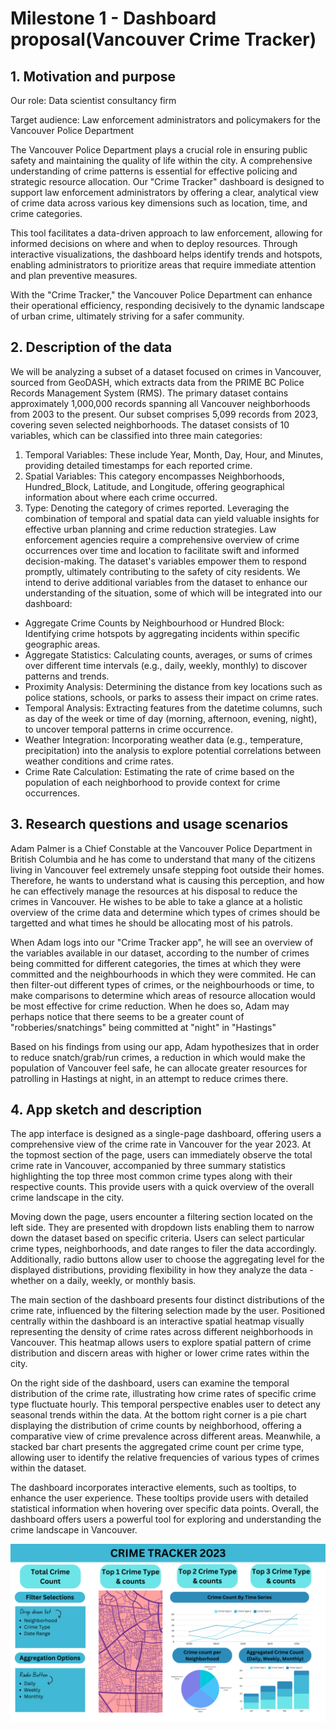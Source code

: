# Milestone 1 - Dashboard proposal(Vancouver Crime Tracker)

## 1. Motivation and purpose
Our role: Data scientist consultancy firm

Target audience: Law enforcement administrators and policymakers for the Vancouver Police Department

The Vancouver Police Department plays a crucial role in ensuring public safety and maintaining the quality of life within the city. A comprehensive understanding of crime patterns is essential for effective policing and strategic resource allocation. Our "Crime Tracker" dashboard is designed to support law enforcement administrators by offering a clear, analytical view of crime data across various key dimensions such as location, time, and crime categories.

This tool facilitates a data-driven approach to law enforcement, allowing for informed decisions on where and when to deploy resources. Through interactive visualizations, the dashboard helps identify trends and hotspots, enabling administrators to prioritize areas that require immediate attention and plan preventive measures.

With the "Crime Tracker," the Vancouver Police Department can enhance their operational efficiency, responding decisively to the dynamic landscape of urban crime, ultimately striving for a safer community.

## 2. Description of the data
We will be analyzing a subset of a dataset focused on crimes in Vancouver, sourced from GeoDASH, which extracts data from the PRIME BC Police Records Management System (RMS). The primary dataset contains approximately 1,000,000 records spanning all Vancouver neighborhoods from 2003 to the present. Our subset comprises 5,099 records from 2023, covering seven selected neighborhoods.
The dataset consists of 10 variables, which can be classified into three main categories:
1. Temporal Variables: These include Year, Month, Day, Hour, and Minutes, providing detailed timestamps for each reported crime.   
2. Spatial Variables: This category encompasses Neighborhoods, Hundred_Block, Latitude, and Longitude, offering geographical information about where each crime occurred.  
3. Type: Denoting the category of crimes reported.
Leveraging the combination of temporal and spatial data can yield valuable insights for effective urban planning and crime reduction strategies. Law enforcement agencies require a comprehensive overview of crime occurrences over time and location to facilitate swift and informed decision-making. The dataset's variables empower them to respond promptly, ultimately contributing to the safety of city residents.
We intend to derive additional variables from the dataset to enhance our understanding of the situation, some of which will be integrated into our dashboard:
- Aggregate Crime Counts by Neighbourhood or Hundred Block: Identifying crime hotspots by aggregating incidents within specific geographic areas.
- Aggregate Statistics: Calculating counts, averages, or sums of crimes over different time intervals (e.g., daily, weekly, monthly) to discover patterns and trends.
- Proximity Analysis: Determining the distance from key locations such as police stations, schools, or parks to assess their impact on crime rates.
- Temporal Analysis: Extracting features from the datetime columns, such as day of the week or time of day (morning, afternoon, evening, night), to uncover temporal patterns in crime occurrence.
- Weather Integration: Incorporating weather data (e.g., temperature, precipitation) into the analysis to explore potential correlations between weather conditions and crime rates.
- Crime Rate Calculation: Estimating the rate of crime based on the population of each neighborhood to provide context for crime occurrences.


## 3. Research questions and usage scenarios

Adam Palmer is a Chief Constable at the Vancouver Police Department in British Columbia and he has come to understand that many of the citizens living in Vancouver feel extremely unsafe stepping foot outside their homes. Therefore, he wants to understand what is causing this perception, and how he can effectively manage the resources at his disposal to reduce the crimes in Vancouver. He wishes to be able to take a glance at a holistic overview of the crime data and determine which types of crimes should be targetted and what times he should be allocating most of his patrols.

When Adam logs into our "Crime Tracker app", he will see an overview of the variables available in our dataset, according to the number of crimes being committed for different categories, the times at which they were committed and the neighbourhoods in which they were commited. He can then filter-out different types of crimes, or the neighbourhoods or time, to make comparisons to determine which areas of resource allocation would be most effective for crime reduction. When he does so, Adam may perhaps notice that there seems to be a greater count of "robberies/snatchings" being committed at "night" in "Hastings"

Based on his findings from using our app, Adam hypothesizes that in order to reduce snatch/grab/run crimes, a reduction in which would make the population of Vancouver feel safe, he can allocate greater resources for patrolling in Hastings at night, in an attempt to reduce crimes there.

## 4. App sketch and description

The app interface is designed as a single-page dashboard, offering users a comprehensive view of the crime rate in Vancouver for the year 2023. At the topmost section of the page, users can immediately observe the total crime rate in Vancouver, accompanied by three summary statistics highlighting the top three most common crime types along with their respective counts. This provide users with a quick overview of the overall crime landscape in the city.

Moving down the page, users encounter a filtering section located on the left side. They are presented with dropdown lists enabling them to narrow down the dataset based on specific criteria. Users can select particular crime types, neighborhoods, and date ranges to filer the data accordingly. Additionally, radio buttons allow user to choose the aggregating level for the displayed distributions, providing flexibility in how they analyze the data - whether on a daily, weekly, or monthly basis.

The main section of the dashboard presents four distinct distributions of the crime rate, influenced by the filtering selection made by the user. Positioned centrally within the dashboard is an interactive spatial heatmap visually representing the density of crime rates across different neighborhoods in Vancouver. This heatmap allows users to explore spatial pattern of crime distribution and discern areas with higher or lower crime rates within the city.

On the right side of the dashboard, users can examine the temporal distribution of the crime rate, illustrating how crime rates of specific crime type fluctuate hourly. This temporal perspective enables user to detect any seasonal trends within the data. At the bottom right corner is a pie chart displaying the distribution of crime counts by neighborhood, offering a comparative view of crime prevalence across different areas. Meanwhile, a stacked bar chart presents the aggregated crime count per crime type, allowing user to identify the relative frequencies of various types of crimes within the dataset.

The dashboard incorporates interactive elements, such as tooltips, to enhance the user experience. These tooltips provide users with detailed statistical information when hovering over specific data points. Overall, the dashboard offers users a powerful tool for exploring and understanding the crime landscape in Vancouver.

![Dashboard](../img/sketch.png "App Sketch")